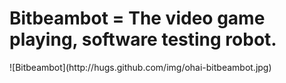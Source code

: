 Bitbeambot = The video game playing, software testing robot. 
============================================================

<span>
    ![Bitbeambot](http://hugs.github.com/img/ohai-bitbeambot.jpg) 
</span>

